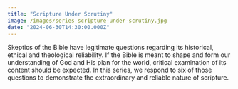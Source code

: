 ```yaml
---
title: "Scripture Under Scrutiny"
image: /images/series-scripture-under-scrutiny.jpg
date: "2024-06-30T14:30:00.000Z"
---
```

Skeptics of the Bible have legitimate questions regarding its historical, ethical and theological reliability. If the Bible is meant to shape and form our understanding of God and His plan for the world, critical examination of its content should be expected. In this series, we respond to six of those questions to demonstrate the extraordinary and reliable nature of scripture.